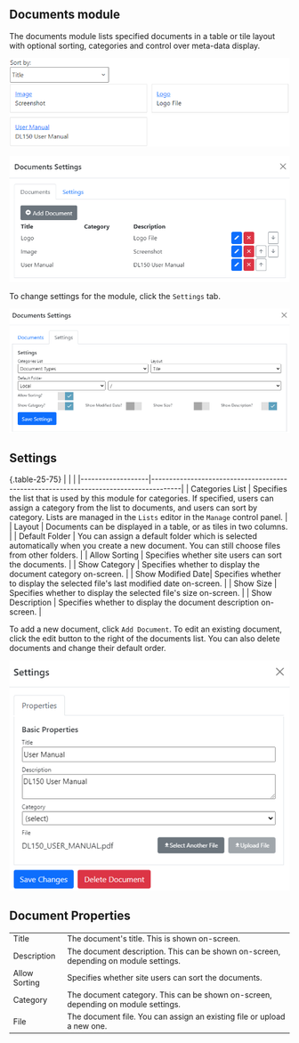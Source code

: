 ## Documents module
The documents module lists specified documents in a table or tile layout with optional sorting, categories and control over meta-data display.

![Documents Module Screenshot](documents.png)


![Settings](documents-list.png)

To change settings for the module, click the `Settings` tab.

![Settings](documents-settings.png)

## Settings

{.table-25-75}
|                   |                                                                                      |
|-------------------|--------------------------------------------------------------------------------------|
| Categories List   | Specifies the list that is used by this module for categories.  If specified, users can assign a category from the list to documents, and users can sort by category. Lists are managed in the `Lists` editor in the `Manage` control panel. |
| Layout            | Documents can be displayed in a table, or as tiles in two columns.  |
| Default Folder    | You can assign a default folder which is selected automatically when you create a new document.  You can still choose files from other folders.  |
| Allow Sorting     | Specifies whether site users can sort the documents.  |
| Show Category     | Specifies whether to display the document category on-screen.  |
| Show Modified Date| Specifies whether to display the selected file's last modified date on-screen.  |
| Show Size         | Specifies whether to display the selected file's size on-screen.  |
| Show Description  | Specifies whether to display the document description on-screen.  |

To add a new document, click `Add Document`.  To edit an existing document, click the edit button to the right of the documents list.  You can 
also delete documents and change their default order.

![Document Properties](documents-properties.png)

## Document Properties
|                   |                                                                                      |
|-------------------|--------------------------------------------------------------------------------------|
| Title             | The document's title. This is shown on-screen. |
| Description       | The document description. This can be shown on-screen, depending on module settings.  |
| Allow Sorting     | Specifies whether site users can sort the documents.  |
| Category          | The document category. This can be shown on-screen, depending on module settings.  |
| File              | The document file.  You can assign an existing file or upload a new one.  |

